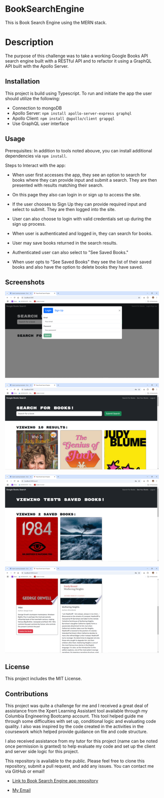 # BookSearchEngine
This is Book Search Engine using the MERN stack. 


# Description

The purpose of this challenge was to take a working Google Books API search engine built with a RESTful API and to refactor it using a GraphQL API built with the Apollo Server.


## Installation

This project is build using Typescript. To run and initiate the app the user should utilize the following:

 * Connection to mongoDB
 * Apollo Server: `npm install apollo-server-express graphql`
 * Apollo Client: `npm install @apollo/client grapgql`
 * Use GraphQL user interface
 
 

## Usage 

Prerequisites: In addition to tools noted abouve, you can install additional dependencies via `npm install`. 

Steps to Interact with the app:

* When user first accesses the app, they see an option to search for books where they can provide input and submit a search. They are then presented with results matching their search. 

* On this page they also can login in or sign up to access the site.

* If the user chooses to Sign Up they can provide required input and select to submit. They are then logged into the site. 

* User can also choose to login with valid credentials set up during the sign up process. 

* When user is authenticated and logged in, they can search for books. 

* User may save books returned in the search results. 

* Authenticated user can also select to "See Saved Books."

* When user opts to "See Saved Books" they see the list of their saved books and also have the option to delete books they have saved. 

## Screenshots
![Login/SignUp Option](assets/LoginSignUpoption.PNG)

![Search for Books](assets/SearchforBooks.PNG)

![See Saved Books](assets/SeeSavedBook.PNG)

![Delete Book](assets/Delete.PNG)


    
## License

This project includes the MIT License.

## Contributions

This project was quite a challenge for me and I received  a great deal of assistance from the Xpert Learning Assistant tool available through my Columbia Engineering Bootcamp account. This tool helped guide me through some difficulties with set up, conditional logic and evaluating code quality. I also was inspired by the code created in the activities in the coursework which helped provide guidance on file and code structure. 

I also received assistance from my tutor for this project (name can be noted once permission is granted) to help evaluate my code and set up the client and server side logic for this project. 

 This repository is available to the public. Please feel free to clone this repository, submit a pull request, and add any issues. You can contact me via GitHub or email!

* [Link to Book Search Engine app repository](https://github.com/shukikat/BookSearchEngine)

* [My Email](mailto:kathuriashuki@gmail.com)








